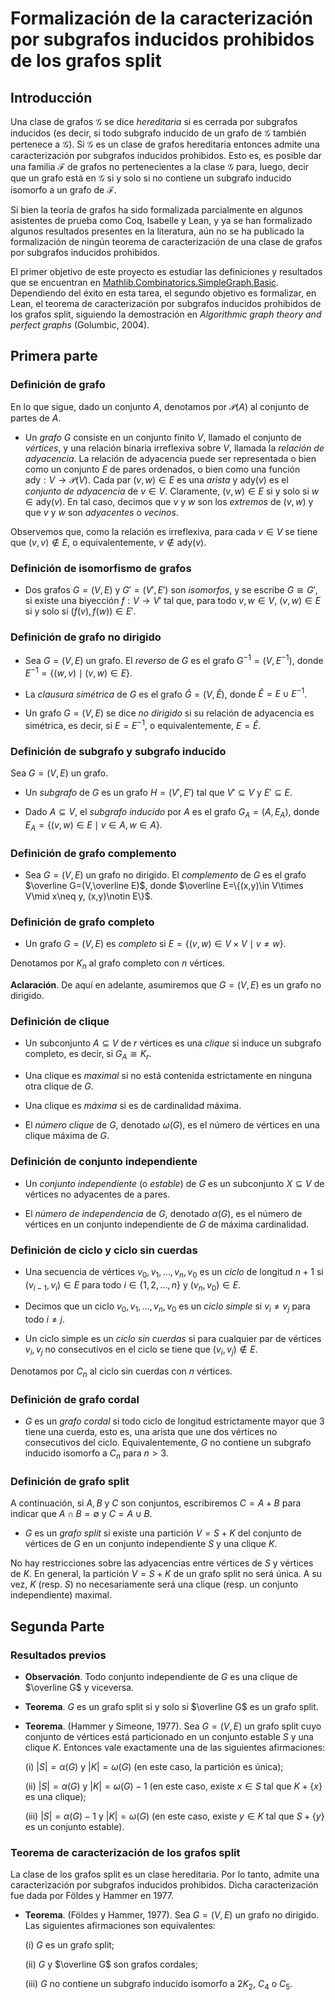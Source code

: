# Formalización de la caracterización por subgrafos inducidos prohibidos de los grafos split

## Introducción

Una clase de grafos $\mathcal{G}$ se dice _hereditaria_ si es cerrada por subgrafos inducidos (es decir, si todo subgrafo inducido de un grafo de $\mathcal{G}$ también pertenece a $\mathcal{G}$). Si $\mathcal{G}$ es un clase de grafos hereditaria entonces admite una caracterización por subgrafos inducidos prohibidos. Esto es, es posible dar una familia $\mathcal{F}$ de grafos no pertenecientes a la clase $\mathcal{G}$ para, luego, decir que un grafo está en $\mathcal{G}$ si y solo si no contiene un subgrafo inducido isomorfo a un grafo de $\mathcal{F}$.

Si bien la teoría de grafos ha sido formalizada parcialmente en algunos asistentes de prueba como Coq, Isabelle y Lean, y ya se han formalizado algunos resultados presentes en la literatura, aún no se ha publicado la formalización de ningún teorema de caracterización de una clase de grafos por subgrafos inducidos prohibidos. 

El primer objetivo de este proyecto es estudiar las definiciones y resultados que se encuentran en [Mathlib.Combinatorics.SimpleGraph.Basic](https://leanprover-community.github.io/mathlib4_docs/Mathlib/Combinatorics/SimpleGraph/Basic.html#SimpleGraph). Dependiendo del éxito en esta tarea, el segundo objetivo es formalizar, en Lean, el teorema de caracterización por subgrafos inducidos prohibidos de los grafos split, siguiendo la demostración en _Algorithmic graph theory and perfect graphs_ (Golumbic, 2004). 

## Primera parte

### Definición de grafo

En lo que sigue, dado un conjunto $A$, denotamos por $\mathcal{P}(A)$ al conjunto de partes de $A$.

* Un _grafo_ $G$ consiste en un conjunto finito $V$, llamado el conjunto de _vértices_, y una relación binaria irreflexiva sobre $V$, llamada la _relación de adyacencia_. La relación de adyacencia puede ser representada o bien como un conjunto $E$ de pares ordenados, o bien como una función $\text{ady}: V\rightarrow \mathcal{P}(V)$. Cada par $(v,w)\in E$ es una _arista_ y $\text{ady}(v)$ es el _conjunto de adyacencia_ de $v\in V$. Claramente, $(v,w)\in E$ si y solo si $w \in \text{ady}(v)$. En tal caso, decimos que $v$ y $w$ son los _extremos_ de $(v,w)$ y que $v$ y $w$ son _adyacentes_ o _vecinos_.

Observemos que, como la relación es irreflexiva, para cada $v\in V$ se tiene que $(v,v)\notin E$, o equivalentemente, $v\notin \text{ady}(v)$.

### Definición de isomorfismo de grafos

* Dos grafos $G=(V, E)$ y $G'=(V', E')$ son _isomorfos_, y se escribe $G\cong G'$, si existe una biyección $f:V\rightarrow V'$ tal que, para todo $v,w\in V$, $(v,w)\in E$ si y solo si $(f(v),f(w))\in E'$.

### Definición de grafo no dirigido

* Sea $G=(V, E)$ un grafo. El _reverso_ de $G$ es el grafo $G^{-1}=(V, E^{-1})$, donde $E^{-1}=\{(w,v)\mid (v,w)\in E\}$.

* La _clausura simétrica_ de $G$ es el grafo $\hat G=(V,\hat E)$, donde $\hat E=E\cup E^{-1}$.

 * Un grafo $G=(V, E)$ se dice _no dirigido_ si su relación de adyacencia es simétrica, es decir, si $E=E^{-1}$, o equivalentemente, $E=\hat{E}$.

### Definición de subgrafo y subgrafo inducido

Sea $G=(V,E)$ un grafo. 

* Un _subgrafo_ de $G$ es un grafo $H=(V',E')$ tal que $V'\subseteq V$ y $E'\subseteq E$. 

* Dado $A\subseteq V$, el _subgrafo inducido_ por $A$ es el grafo $G_A=(A,E_A)$, donde $E_A=\{(v,w)\in E\mid v\in A, w\in A\}$.

### Definición de grafo complemento

* Sea $G=(V, E)$ un grafo no dirigido. El _complemento_ de $G$ es el grafo $\overline G=(V,\overline E)$, donde $\overline E=\{(x,y)\in V\times V\mid x\neq y, (x,y)\notin E\}$.

### Definición de grafo completo

* Un grafo $G=(V,E)$ es _completo_ si $E=\{(v,w)\in V\times V\mid v\neq w\}$.

Denotamos por $K_n$ al grafo completo con $n$ vértices. 

**Aclaración**. De aquí en adelante, asumiremos que $G=(V,E)$ es un grafo no dirigido.

### Definición de clique

* Un subconjunto $A\subseteq V$ de $r$ vértices es una _clique_ si induce un subgrafo completo, es decir, si $G_A\cong K_r$. 

* Una clique es _maximal_ si no está contenida estrictamente en ninguna otra clique de $G$. 

* Una clique es _máxima_ si es de cardinalidad máxima. 

* El _número clique_ de $G$, denotado $\omega(G)$, es el número de vértices en una clique máxima de $G$.  

### Definición de conjunto independiente

* Un _conjunto independiente_ (o _estable_) de $G$ es un subconjunto $X\subseteq V$ de vértices no adyacentes de a pares. 

* El _número de independencia_ de $G$, denotado $\alpha(G)$, es el número de vértices en un conjunto independiente de $G$ de máxima cardinalidad.

### Definición de ciclo y ciclo sin cuerdas

* Una secuencia de vértices $v_0,v_1,\ldots,v_n,v_0$ es un _ciclo_ de longitud $n+1$ si $(v_{i-1}, v_i)\in E$ para todo $i\in\{1,2,\ldots,n\}$ y $(v_n, v_0)\in E$. 

* Decimos que un ciclo $v_0,v_1,\ldots,v_n,v_0$  es un _ciclo simple_ si $v_i\neq v_j$ para todo $i\neq j$. 

* Un ciclo simple es un _ciclo sin cuerdas_ si para cualquier par de vértices $v_i, v_j$ no consecutivos en el ciclo se tiene que $(v_i,v_j)\notin E$.

Denotamos por $C_n$ al ciclo sin cuerdas con $n$ vértices. 

### Definición de grafo cordal

* $G$ es un _grafo cordal_ si todo ciclo de longitud estrictamente mayor que 3 tiene una cuerda, esto es, una arista que une dos vértices no consecutivos del ciclo. Equivalentemente, $G$ no contiene un subgrafo inducido isomorfo a $C_n$ para $n>3$. 

### Definición de grafo split

A continuación, si $A, B$ y $C$ son conjuntos, escribiremos $C=A+B$ para indicar que $A\cap B=\emptyset$ y $C=A\cup B$.

* $G$ es un _grafo split_ si existe una partición $V=S+K$ del conjunto de vértices de $G$ en un conjunto independiente $S$ y una clique $K$. 

No hay restricciones sobre las adyacencias entre vértices de $S$ y vértices de $K$. En general, la partición $V=S+K$ de un grafo split no será única. A su vez, $K$ (resp. $S$) no necesariamente será una clique (resp. un conjunto independiente) maximal. 

## Segunda Parte

### Resultados previos

- **Observación**. Todo conjunto independiente de $G$ es una clique de $\overline G$ y viceversa.

- **Teorema**. $G$ es un grafo split si y solo si $\overline G$ es un grafo split.

- **Teorema**. (Hammer y Simeone, 1977). Sea $G=(V,E)$ un grafo split cuyo conjunto de vértices está particionado en un conjunto estable $S$ y una clique $K$. Entonces vale exactamente una de las siguientes afirmaciones: 

    (i) $|S|=\alpha(G)$ y $|K|=\omega(G)$ (en este caso, la partición es única); 

    (ii) $|S|=\alpha(G)$ y $|K|=\omega(G)-1$ (en este caso, existe $x\in S$ tal que $K+\{x\}$ es una clique); 

    (iii) $|S|=\alpha(G)-1$ y $|K|=\omega(G)$ (en este caso, existe $y\in K$ tal que $S+\{y\}$ es un conjunto estable).
    
### Teorema de caracterización de los grafos split

La clase de los grafos split es un clase hereditaria. Por lo tanto, admite una caracterización por subgrafos inducidos prohibidos. Dicha caracterización fue dada por Földes y Hammer en 1977. 

- **Teorema**. (Földes y Hammer, 1977). Sea $G=(V,E)$ un grafo no dirigido. Las siguientes afirmaciones son equivalentes: 

    (i) $G$ es un grafo split; 
    
    (ii) $G$ y $\overline G$ son grafos cordales; 
    
    (iii) $G$ no contiene un subgrafo inducido isomorfo a $2K_2$, $C_4$ o $C_5$.
